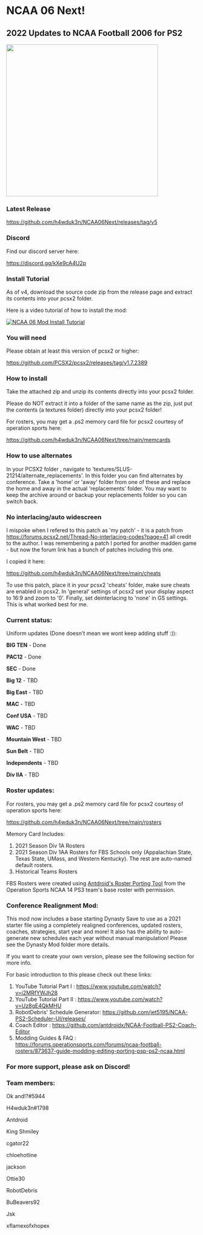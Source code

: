 # NCAA 06 Next!
## 2022 Updates to NCAA Football 2006 for PS2

<img src=https://github.com/h4wduk3n/NCAA06Next/blob/main/NCAA06-NEXT-2022V2.png width=400>

### Latest Release

https://github.com/h4wduk3n/NCAA06Next/releases/tag/v5

### Discord

Find our discord server here:

https://discord.gg/kXe9cA4U2p

### Install Tutorial

As of v4, download the source code zip from the release page and extract its contents into your pcsx2 folder.

Here is a video tutorial of how to install the mod:

[![NCAA 06 Mod Install Tutorial](https://img.youtube.com/vi/qgaUz_KLiJg/0.jpg)](https://www.youtube.com/watch?v=qgaUz_KLiJg)

### You will need

Please obtain at least this version of pcsx2 or higher:

https://github.com/PCSX2/pcsx2/releases/tag/v1.7.2389

### How to install

Take the attached zip and unzip its contents directly into your pcsx2 folder.

Please do NOT extract it into a folder of the same name as the zip, just put the contents (a textures folder) directly into your pcsx2 folder!

For rosters, you may get a .ps2 memory card file for pcsx2 courtesy of operation sports here:

https://github.com/h4wduk3n/NCAA06Next/tree/main/memcards

### How to use alternates

In your PCSX2 folder , navigate to 'textures/SLUS-21214/alternate_replacements'. In this folder you can find alternates by conference.  Take a 'home' or 'away' folder from one of these and replace the home and away in the actual 'replacements' folder.  You may want to keep the archive around or backup your replacements folder so you can switch back.

### No interlacing/auto widescreen

I mispoke when I refered to this patch as 'my patch' - it is a patch from https://forums.pcsx2.net/Thread-No-interlacing-codes?page=41 all credit to the author.
I was remembering a patch I ported for another madden game - but now the forum link has a bunch of patches including this one.

I copied it here:

https://github.com/h4wduk3n/NCAA06Next/tree/main/cheats

To use this patch, place it in your pcsx2 'cheats' folder, make sure cheats are enabled in pcsx2.  In 'general' settings of pcsx2 set your display aspect to 16:9 and zoom to '0'. Finally, set deinterlacing to 'none' in GS settings.  This is what worked best for me.

### Current status:

Uniform updates (Done doesn't mean we wont keep adding stuff :)):

<b>BIG TEN</b> - Done

<b>PAC12</b> - Done

<b>SEC</b> - Done

<b>Big 12</b> - TBD

<b>Big East</b> - TBD

<b>MAC</b> - TBD

<b>Conf USA</b> - TBD

<b>WAC</b> - TBD

<b>Mountain West</b> - TBD

<b>Sun Belt</b> - TBD

<b>Independents</b> - TBD

<b>Div IIA</b> - TBD


### Roster updates:

For rosters, you may get a .ps2 memory card file for pcsx2 courtesy of operation sports here:

https://github.com/h4wduk3n/NCAA06Next/tree/main/rosters

Memory Card Includes:
1. 2021 Season Div 1A Rosters 
2. 2021 Season Div 1AA Rosters for FBS Schools only (Appalachian State, Texas State, UMass, and Western Kentucky). The rest are auto-named default rosters.
3. Historical Teams Rosters

FBS Rosters were created using <a href=https://github.com/antdroidx/NCAA-Football-PS3-to-PS2-Roster-Porting-Tool>Antdroid's Roster Porting Tool</a> from the Operation Sports NCAA 14 PS3 team's base roster with permission.

### Conference Realignment Mod:

This mod now includes a base starting Dynasty Save to use as a 2021 starter file using a completely realigned conferences, updated rosters, coaches, strategies, start year and more! It also has the ability to auto-generate new schedules each year without manual manipulation! Please see the Dynasty Mod folder more details.

If you want to create your own version, please see the following section for more info.

For basic introduction to this please check out these links:
1. YouTube Tutorial Part I : https://www.youtube.com/watch?v=i2MRfYWJh28
2. YouTube Tutorial Part II : https://www.youtube.com/watch?v=Uz8gE4QkMHU
3. RobotDebris' Schedule Generator: https://github.com/jet5195/NCAA-PS2-Scheduler-UI/releases/
4. Coach Editor : https://github.com/antdroidx/NCAA-Football-PS2-Coach-Editor
5. Modding Guides & FAQ : https://forums.operationsports.com/forums/ncaa-football-rosters/873637-guide-modding-editing-porting-psp-ps2-ncaa.html



### For more support, please ask on Discord!

### Team members:

Ok and!?#5944

H4wduk3n#1798

Antdroid

King Shmiley

cgator22

chloehotline

jackson

Ottie30

RobotDebris

BuBeavers92

Jsk

xflamexofxhopex


